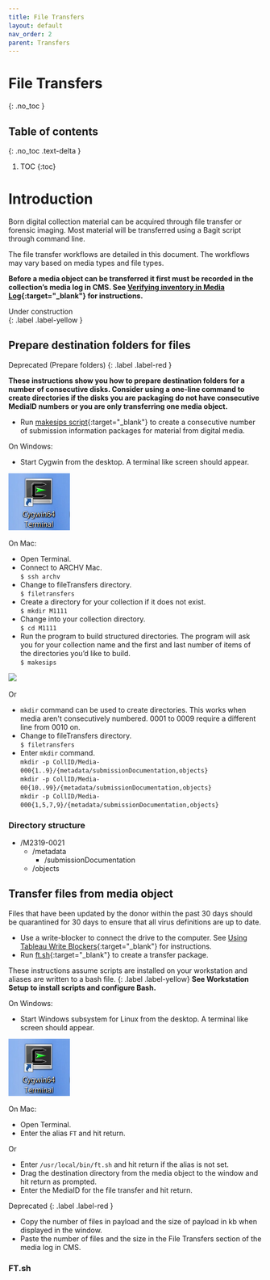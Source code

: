 ```yaml
---
title: File Transfers
layout: default
nav_order: 2
parent: Transfers
---
```


# File Transfers
{: .no_toc }

## Table of contents
{: .no_toc .text-delta }

1. TOC
{:toc}

# Introduction

Born digital collection material can be acquired through file transfer or forensic imaging. Most material will be transferred using a Bagit script through command line.

The file transfer workflows are detailed in this document. The workflows may vary based on media types and file types.  

**Before a media object can be transferred it first must be recorded in the collection’s media log in CMS. See [Verifying inventory in Media Log](/digarch/transfers/verify-inventory.html){:target="_blank"} for instructions.**

Under construction  
{: .label .label-yellow }

## Prepare destination folders for files
Deprecated (Prepare folders)
{: .label .label-red }

**These instructions show you how to prepare destination folders for a number of consecutive disks. Consider using a one-line command to create directories if the disks you are packaging do not have consecutive MediaID numbers or you are only transferring one media object.**  

* Run [makesips script](../software#makesips-script){:target="_blank"} to create a consecutive number of submission information packages for material from digital media.
  
On Windows:

* Start Cygwin from the desktop. A terminal like screen should appear.

![](media/image2.png)

On Mac:

* Open Terminal.
* Connect to ARCHV Mac.  
```$ ssh archv```  
* Change to fileTransfers directory.  
```$ filetransfers```
* Create a directory for your collection if it does not exist.  
```$ mkdir M1111```  
* Change into your collection directory.  
```$ cd M1111```  
* Run the program to build structured directories. The program will ask you for your collection name and the first and last number of items of the directories you’d like to build.  
```$ makesips```  

![](media/image8.png)

Or

* ``mkdir`` command can be used to create directories. This works when media aren't consecutively numbered. 0001 to 0009 require a different line from 0010 on.
* Change to fileTransfers directory.  
```$ filetransfers```
* Enter ```mkdir``` command.  
```mkdir -p CollID/Media-000{1..9}/{metadata/submissionDocumentation,objects}```  
```mkdir -p CollID/Media-00{10..99}/{metadata/submissionDocumentation,objects}```  
```mkdir -p CollID/Media-000{1,5,7,9}/{metadata/submissionDocumentation,objects}```  

### Directory structure

* /M2319-0021
  * /metadata
    * /submissionDocumentation
  * /objects

## Transfer files from media object

Files that have been updated by the donor within the past 30
 days should be quarantined for 30 days to ensure that
 all virus definitions are up to date.

* Use a write-blocker to connect the drive to the computer. See [Using Tableau Write Blockers](/digarch/transfers/using-tableaus.html){:target="_blank"} for instructions.  
* Run [ft.sh](../software#ftsh){:target="_blank"} to create a transfer package.

These instructions assume scripts are installed on your workstation and aliases are written to a bash file.
{: .label .label-yellow}
**See Workstation Setup to install scripts and configure Bash.**

On Windows:

* Start Windows subsystem for Linux from the desktop. A terminal like screen should appear.

![](media/image2.png)

On Mac:

* Open Terminal.
* Enter the alias ```FT``` and hit return.

Or

* Enter ```/usr/local/bin/ft.sh``` and hit return if the alias is not set.
* Drag the destination directory from the media object to the window and hit return as prompted.
* Enter the MediaID for the file transfer and hit return.


Deprecated
{: .label .label-red }

* Copy the number of files in payload and the size of payload in kb when displayed in the window.
* Paste the number of files and the size in the File Transfers section of the media log in CMS.

### FT.sh
<script id="asciicast-mKpfPqUl74R3t30B0tvpfPBQV" src="https://asciinema.org/a/mKpfPqUl74R3t30B0tvpfPBQV.js" async></script>